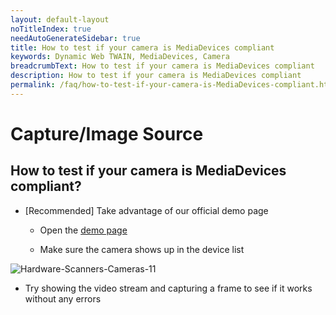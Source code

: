 ```yaml
---
layout: default-layout
noTitleIndex: true
needAutoGenerateSidebar: true
title: How to test if your camera is MediaDevices compliant
keywords: Dynamic Web TWAIN, MediaDevices, Camera
breadcrumbText: How to test if your camera is MediaDevices compliant
description: How to test if your camera is MediaDevices compliant
permalink: /faq/how-to-test-if-your-camera-is-MediaDevices-compliant.html
---
```


# Capture/Image Source

## How to test if your camera is MediaDevices compliant?

- [Recommended] Take advantage of our official demo page

  - Open the <a href="https://demo.dynamsoft.com/Samples/dwt/Pure-JS-Solution/PureJSSolution.html?utm_source=dwtdocs" target="_blank">demo page</a>

  - Make sure the camera shows up in the device list

![Hardware-Scanners-Cameras-11]({{site.assets}}imgs/Hardware-Scanners-Cameras-11.png)

- Try showing the video stream and capturing a frame to see if it works without any errors
